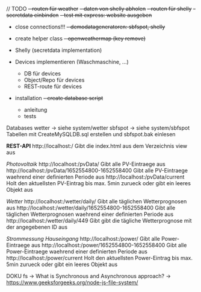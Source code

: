 // TODO
~~- routen für weather~~
~~- daten von shelly abholen~~
~~- routen für shelly~~
~~- secretdata einbinden~~
~~- test mit express: website ausgeben~~

- close connections!!!
~~- demodatageneratoren: ~~sbfspot~~, ~~shelly~~~~
- create helper class
~~- openweathermap (key remove)~~
- Shelly (secretdata implementation)

- Devices implementieren (Waschmaschine, ...)
  - DB für devices
  - Object/Repo für devices
  - REST-route für devices
- installation
  ~~- create database script~~
  - anleitung
  - tests


Databases
wetter  -> siehe system/wetter
sbfspot -> siehe system/sbfspot Tabellen mit CreateMySQLDB.sql erstellen und sbfspot.bak einlesen




**REST-API**
http://localhost:<port>/                                    Gibt die index.html aus dem Verzeichnis view aus

_Photovoltaik_
http://localhost:<port>/pvData/                             Gibt alle PV-Eintraege aus
http://localhost:<port>/pvData/1652554800-1652558400        Gibt alle PV-Eintraege waehrend einer definierten Periode aus
http://localhost:<port>/pvData/current                      Holt den aktuellsten PV-Eintrag bis max. 5min zurueck oder gibt ein leeres Objekt aus

_Wetter_
http://localhost:<port>/wetter/daily/                       Gibt alle täglichen Wetterprognosen aus
http://localhost:<port>/wetter/daily/1652554800-1652558400  Gibt alle täglichen Wetterprognosen waehrend einer definierten Periode aus
http://localhost:<port>/wetter/daily/449                    Gibt gibt die tägliche Wetterprognose mit der angegebenen ID aus

_Strommessung Hauseingang_
http://localhost:<port>/power/                             Gibt alle Power-Eintraege aus
http://localhost:<port>/power/1652554800-1652558400        Gibt alle Power-Eintraege waehrend einer definierten Periode aus
http://localhost:<port>/power/current                      Holt den aktuellsten Power-Eintrag bis max. 5min zurueck oder gibt ein leeres Objekt aus




DOKU
fs -> What is Synchronous and Asynchronous approach? -> https://www.geeksforgeeks.org/node-js-file-system/